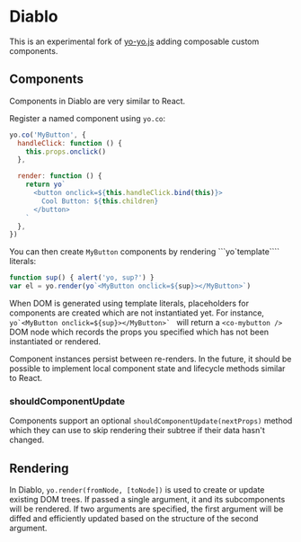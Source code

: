 # Diablo

This is an experimental fork of [yo-yo.js](https://github.com/maxogden/yo-yo)
adding composable custom components.


## Components

Components in Diablo are very similar to React.

Register a named component using `yo.co`:

```js
yo.co('MyButton', {
  handleClick: function () {
    this.props.onclick()
  },

  render: function () {
    return yo`
      <button onclick=${this.handleClick.bind(this)}>
        Cool Button: ${this.children}
      </button>
    `
  },
})
```

You can then create `MyButton` components by rendering ```yo`template````
literals:

```js
function sup() { alert('yo, sup?') }
var el = yo.render(yo`<MyButton onclick=${sup}></MyButton>`)
```

When DOM is generated using template literals, placeholders for components are
created which are not instantiated yet. For instance,
```yo`<MyButton onclick=${sup}></MyButton>` ```
will return a `<co-mybutton />` DOM node which records the props you specified
which has not been instantiated or rendered.

Component instances persist between re-renders. In the future, it should be
possible to implement local component state and lifecycle methods similar to
React.


### shouldComponentUpdate

Components support an optional `shouldComponentUpdate(nextProps)` method which
they can use to skip rendering their subtree if their data hasn't changed.


## Rendering

In Diablo, `yo.render(fromNode, [toNode])` is used to create or update
existing DOM trees. If passed a single argument, it and its subcomponents will
be rendered. If two arguments are specified, the first argument will be diffed
and efficiently updated based on the structure of the second argument.
